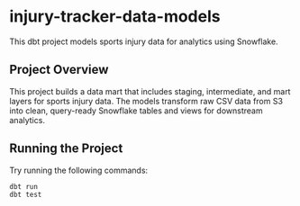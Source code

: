 # injury-tracker-data-models

This dbt project models sports injury data for analytics using Snowflake.

## Project Overview

This project builds a data mart that includes staging, intermediate, and mart layers for sports injury data. The models transform raw CSV data from S3 into clean, query-ready Snowflake tables and views for downstream analytics.

## Running the Project

Try running the following commands:

```bash
dbt run
dbt test
